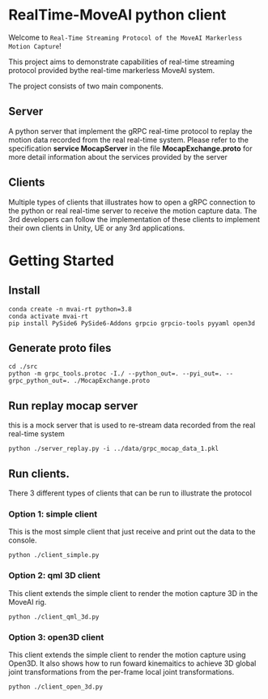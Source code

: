 # RealTime-MoveAI python client

Welcome to `Real-Time Streaming Protocol of the MoveAI Markerless Motion Capture`!
 
This project aims to demonstrate capabilities of real-time streaming protocol 
provided bythe real-time markerless MoveAI system.


The project consists of two main components.

## Server
A python server that implement the gRPC real-time protocol to replay the motion data recorded from the real real-time system.
Please refer to the specification __service MocapServer__ in the file __MocapExchange.proto__ for more detail information about the
services provided by the server

## Clients
Multiple types of clients that illustrates how to open a gRPC connection to the python or real real-time server to receive
the motion capture data.  The 3rd developers can follow the implementation of these clients to implement their own clients
in Unity, UE or any 3rd applications.


# Getting Started

## Install
```
conda create -n mvai-rt python=3.8
conda activate mvai-rt
pip install PySide6 PySide6-Addons grpcio grpcio-tools pyyaml open3d
```

## Generate proto files
```
cd ./src
python -m grpc_tools.protoc -I./ --python_out=. --pyi_out=. --grpc_python_out=. ./MocapExchange.proto
```

## Run replay mocap server
this is a mock server that is used to re-stream data recorded from the real real-time system
```
python ./server_replay.py -i ../data/grpc_mocap_data_1.pkl
```

## Run clients.
There 3 different types of clients that can be run to illustrate the protocol

### Option 1: simple client
This is the most simple client that just receive and print out the data to the console.
```
python ./client_simple.py
```
### Option 2: qml 3D client
This client extends the simple client to render the motion capture 3D in the MoveAI rig.
```
python ./client_qml_3d.py
```

### Option 3: open3D client
This client extends the simple client to render the motion capture using Open3D. It also shows how to run foward kinemaitics
to achieve 3D global joint transformations from the per-frame local joint transformations.
```
python ./client_open_3d.py
```
